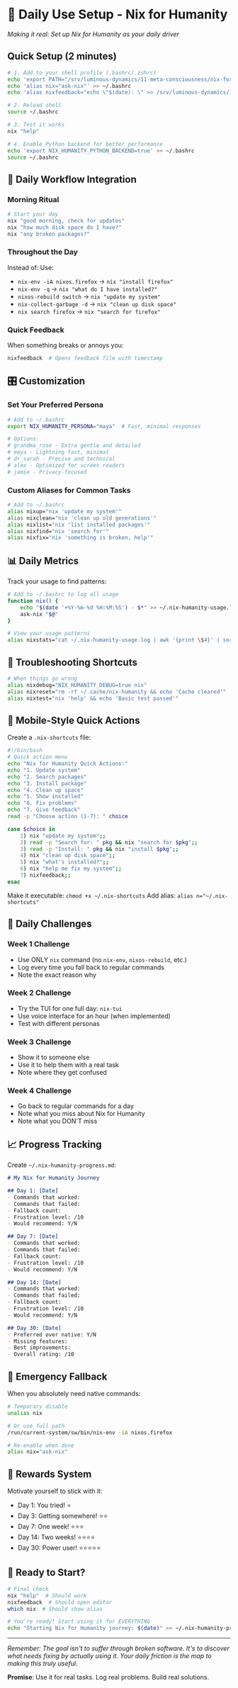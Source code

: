 # 🚀 Daily Use Setup - Nix for Humanity

*Making it real: Set up Nix for Humanity as your daily driver*

## Quick Setup (2 minutes)

```bash
# 1. Add to your shell profile (.bashrc/.zshrc)
echo 'export PATH="/srv/luminous-dynamics/11-meta-consciousness/nix-for-humanity/bin:$PATH"' >> ~/.bashrc
echo 'alias nix="ask-nix"' >> ~/.bashrc
echo 'alias nixfeedback="echo \"$(date): \" >> /srv/luminous-dynamics/11-meta-consciousness/nix-for-humanity/FEEDBACK_CAPTURE.md && vim /srv/luminous-dynamics/11-meta-consciousness/nix-for-humanity/FEEDBACK_CAPTURE.md"' >> ~/.bashrc

# 2. Reload shell
source ~/.bashrc

# 3. Test it works
nix "help"

# 4. Enable Python backend for better performance
echo 'export NIX_HUMANITY_PYTHON_BACKEND=true' >> ~/.bashrc
source ~/.bashrc
```

## 📱 Daily Workflow Integration

### Morning Ritual
```bash
# Start your day
nix "good morning, check for updates"
nix "how much disk space do I have?"
nix "any broken packages?"
```

### Throughout the Day
Instead of:                          Use:
- `nix-env -iA nixos.firefox`   →   `nix "install firefox"`
- `nix-env -q`                  →   `nix "what do I have installed?"`
- `nixos-rebuild switch`        →   `nix "update my system"`
- `nix-collect-garbage -d`      →   `nix "clean up disk space"`
- `nix search firefox`          →   `nix "search for firefox"`

### Quick Feedback
When something breaks or annoys you:
```bash
nixfeedback  # Opens feedback file with timestamp
```

## 🎛️ Customization

### Set Your Preferred Persona
```bash
# Add to ~/.bashrc
export NIX_HUMANITY_PERSONA="maya"  # Fast, minimal responses

# Options:
# grandma_rose - Extra gentle and detailed
# maya - Lightning fast, minimal
# dr_sarah - Precise and technical
# alex - Optimized for screen readers
# jamie - Privacy-focused
```

### Custom Aliases for Common Tasks
```bash
# Add to ~/.bashrc
alias nixup="nix 'update my system'"
alias nixclean="nix 'clean up old generations'"
alias nixlist="nix 'list installed packages'"
alias nixfind="nix 'search for'"
alias nixfix="nix 'something is broken, help'"
```

## 📊 Daily Metrics

Track your usage to find patterns:

```bash
# Add to ~/.bashrc to log all usage
function nix() {
    echo "$(date '+%Y-%m-%d %H:%M:%S') - $*" >> ~/.nix-humanity-usage.log
    ask-nix "$@"
}

# View your usage patterns
alias nixstats="cat ~/.nix-humanity-usage.log | awk '{print \$4}' | sort | uniq -c | sort -nr | head -20"
```

## 🔧 Troubleshooting Shortcuts

```bash
# When things go wrong
alias nixdebug="NIX_HUMANITY_DEBUG=true nix"
alias nixreset="rm -rf ~/.cache/nix-humanity && echo 'Cache cleared'"
alias nixtest="nix 'help' && echo 'Basic test passed'"
```

## 📱 Mobile-Style Quick Actions

Create a `.nix-shortcuts` file:
```bash
#!/bin/bash
# Quick action menu
echo "Nix for Humanity Quick Actions:"
echo "1. Update system"
echo "2. Search packages" 
echo "3. Install package"
echo "4. Clean up space"
echo "5. Show installed"
echo "6. Fix problems"
echo "7. Give feedback"
read -p "Choose action (1-7): " choice

case $choice in
    1) nix "update my system";;
    2) read -p "Search for: " pkg && nix "search for $pkg";;
    3) read -p "Install: " pkg && nix "install $pkg";;
    4) nix "clean up disk space";;
    5) nix "what's installed?";;
    6) nix "help me fix my system";;
    7) nixfeedback;;
esac
```

Make it executable: `chmod +x ~/.nix-shortcuts`
Add alias: `alias n="~/.nix-shortcuts"`

## 🎯 Daily Challenges

### Week 1 Challenge
- Use ONLY `nix` command (no `nix-env`, `nixos-rebuild`, etc.)
- Log every time you fall back to regular commands
- Note the exact reason why

### Week 2 Challenge  
- Try the TUI for one full day: `nix-tui`
- Use voice interface for an hour (when implemented)
- Test with different personas

### Week 3 Challenge
- Show it to someone else
- Use it to help them with a real task
- Note where they get confused

### Week 4 Challenge
- Go back to regular commands for a day
- Note what you miss about Nix for Humanity
- Note what you DON'T miss

## 📈 Progress Tracking

Create `~/.nix-humanity-progress.md`:

```markdown
# My Nix for Humanity Journey

## Day 1: [Date]
- Commands that worked:
- Commands that failed:
- Fallback count:
- Frustration level: /10
- Would recommend: Y/N

## Day 7: [Date]
- Commands that worked:
- Commands that failed:
- Fallback count:
- Frustration level: /10
- Would recommend: Y/N

## Day 14: [Date]
- Commands that worked:
- Commands that failed:
- Fallback count:
- Frustration level: /10
- Would recommend: Y/N

## Day 30: [Date]
- Preferred over native: Y/N
- Missing features:
- Best improvements:
- Overall rating: /10
```

## 🚨 Emergency Fallback

When you absolutely need native commands:

```bash
# Temporary disable
unalias nix

# Or use full path
/run/current-system/sw/bin/nix-env -iA nixos.firefox

# Re-enable when done
alias nix="ask-nix"
```

## 🎁 Rewards System

Motivate yourself to stick with it:

- Day 1: You tried! ⭐
- Day 3: Getting somewhere! ⭐⭐
- Day 7: One week! ⭐⭐⭐
- Day 14: Two weeks! ⭐⭐⭐⭐
- Day 30: Power user! ⭐⭐⭐⭐⭐

## 🏁 Ready to Start?

```bash
# Final check
nix "help"  # Should work
nixfeedback  # Should open editor
which nix  # Should show alias

# You're ready! Start using it for EVERYTHING
echo "Starting Nix for Humanity journey: $(date)" >> ~/.nix-humanity-progress.md
```

---

*Remember: The goal isn't to suffer through broken software. It's to discover what needs fixing by actually using it. Your daily friction is the map to making this truly useful.*

**Promise**: Use it for real tasks. Log real problems. Build real solutions.